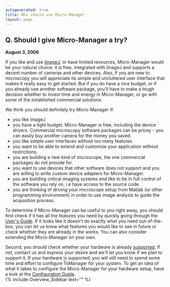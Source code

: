 ```yaml
---
autogenerated: true
title: Who should use Micro-Manager
layout: page
---
```


## Q. Should I give Micro-Manager a try?

<span>**August 3, 2006**</span>  
  
If you like and use [ImageJ](http://rsb.info.nih.gov/ij/), or have
limited resources, Micro-Manager would be your natural choice: it is
free, integrated with ImageJ and supports a decent number of cameras and
other devices. Also, if you are new to microscopy you will appreciate
its simple and uncluttered user interface that makes it really easy to
get started. But if you do have a nice budget, or if you already use
another software package, you'll have to make a tough decision whether
to invest time and energy in Micro-Manager, or go with some of the
established commercial solutions.  
  
We think you should definitely try Micro-Manager if:  

  - you like ImageJ
  - you have a tight budget. Micro-Manager is free, including the device
    drivers. Commercial microscopy software packages can be pricey - you
    can easily buy another camera for the money you saved.
  - you like simple user interfaces without too many features.
  - you want to be able to extend and customize your application without
    restrictions.
  - you are building a new kind of microscope, the one commercial
    packages do not provide for.
  - you want to use devices that other software does not support and you
    are willing to write custom device adapters for Micro-Manager.
  - you are building critical imaging systems and like to be in full
    control of the software you rely on, i.e have access to the source
    code.
  - you are thinking of driving your microscope setup from Matlab (or
    other programming environment) in order to use image analysis to
    guide the acquisition process.

To determine if Micro-Manager can be useful to you right away, you
should first check if it has all the features you need by quickly going
through the [User's
Guide](http://valelab.ucsf.edu/~MM/MMwiki/index.php/Micro-Manager_User%27s_Guide).
If it looks like it doesn't do exactly what you need out-of-the-box, you
can let us know what features you would like to see in future or check
whether they are already in the works. You can also consider extending
the Micro-Manager on your own.  
  
Second, you should check whether your hardware is already
[supported](Device_Support "wikilink"). If not, contact us and express
your desire and we'll let you know if we plan to support it. If your
hardware is supported, you will still need to spend some time and effort
to configure Î¼Manager for your system. To get an idea of what it takes
to configure the Micro-Manager for your hardware setup, have a look at
the [Configuration
Guide](http://valelab.ucsf.edu/~MM/MMwiki/index.php/Micro-Manager_Configuration_Guide).  
{% include Overview_Sidebar text="" %}
